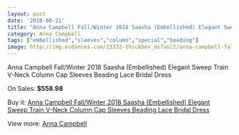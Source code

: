 ```yaml
---
layout: post
date: '2018-08-21'
title: "Anna Campbell Fall/Winter 2018 Saasha (Embellished) Elegant Sweep Train V-Neck Column Cap Sleeves Beading Lace Bridal Dress"
category: Anna Campbell
tags: ["embellished","sleeves","column","special","beading"]
image: http://img.eudances.com/23332-thickbox_default/anna-campbell-fall-winter-2018-saasha-embellished-elegant-sweep-train-v-neck-column-cap-sleeves-beading-lace-bridal-dress.jpg
---
```

Anna Campbell Fall/Winter 2018 Saasha (Embellished) Elegant Sweep Train V-Neck Column Cap Sleeves Beading Lace Bridal Dress

On Sales: **$558.98**
<a href="https://www.eudances.com/en/anna-campbell/7506-anna-campbell-fall-winter-2018-saasha-embellished-elegant-sweep-train-v-neck-column-cap-sleeves-beading-lace-bridal-dress.html"><amp-img layout="responsive" width="600" height="600" src="//img.eudances.com/23332-thickbox_default/anna-campbell-fall-winter-2018-saasha-embellished-elegant-sweep-train-v-neck-column-cap-sleeves-beading-lace-bridal-dress.jpg" alt="Anna Campbell Fall/Winter 2018 Saasha (Embellished) Elegant Sweep Train V-Neck Column Cap Sleeves Beading Lace Bridal Dress 0" /></a>
<a href="https://www.eudances.com/en/anna-campbell/7506-anna-campbell-fall-winter-2018-saasha-embellished-elegant-sweep-train-v-neck-column-cap-sleeves-beading-lace-bridal-dress.html"><amp-img layout="responsive" width="600" height="600" src="//img.eudances.com/23339-thickbox_default/anna-campbell-fall-winter-2018-saasha-embellished-elegant-sweep-train-v-neck-column-cap-sleeves-beading-lace-bridal-dress.jpg" alt="Anna Campbell Fall/Winter 2018 Saasha (Embellished) Elegant Sweep Train V-Neck Column Cap Sleeves Beading Lace Bridal Dress 1" /></a>
<a href="https://www.eudances.com/en/anna-campbell/7506-anna-campbell-fall-winter-2018-saasha-embellished-elegant-sweep-train-v-neck-column-cap-sleeves-beading-lace-bridal-dress.html"><amp-img layout="responsive" width="600" height="600" src="//img.eudances.com/23338-thickbox_default/anna-campbell-fall-winter-2018-saasha-embellished-elegant-sweep-train-v-neck-column-cap-sleeves-beading-lace-bridal-dress.jpg" alt="Anna Campbell Fall/Winter 2018 Saasha (Embellished) Elegant Sweep Train V-Neck Column Cap Sleeves Beading Lace Bridal Dress 2" /></a>
<a href="https://www.eudances.com/en/anna-campbell/7506-anna-campbell-fall-winter-2018-saasha-embellished-elegant-sweep-train-v-neck-column-cap-sleeves-beading-lace-bridal-dress.html"><amp-img layout="responsive" width="600" height="600" src="//img.eudances.com/23337-thickbox_default/anna-campbell-fall-winter-2018-saasha-embellished-elegant-sweep-train-v-neck-column-cap-sleeves-beading-lace-bridal-dress.jpg" alt="Anna Campbell Fall/Winter 2018 Saasha (Embellished) Elegant Sweep Train V-Neck Column Cap Sleeves Beading Lace Bridal Dress 3" /></a>
<a href="https://www.eudances.com/en/anna-campbell/7506-anna-campbell-fall-winter-2018-saasha-embellished-elegant-sweep-train-v-neck-column-cap-sleeves-beading-lace-bridal-dress.html"><amp-img layout="responsive" width="600" height="600" src="//img.eudances.com/23336-thickbox_default/anna-campbell-fall-winter-2018-saasha-embellished-elegant-sweep-train-v-neck-column-cap-sleeves-beading-lace-bridal-dress.jpg" alt="Anna Campbell Fall/Winter 2018 Saasha (Embellished) Elegant Sweep Train V-Neck Column Cap Sleeves Beading Lace Bridal Dress 4" /></a>
<a href="https://www.eudances.com/en/anna-campbell/7506-anna-campbell-fall-winter-2018-saasha-embellished-elegant-sweep-train-v-neck-column-cap-sleeves-beading-lace-bridal-dress.html"><amp-img layout="responsive" width="600" height="600" src="//img.eudances.com/23335-thickbox_default/anna-campbell-fall-winter-2018-saasha-embellished-elegant-sweep-train-v-neck-column-cap-sleeves-beading-lace-bridal-dress.jpg" alt="Anna Campbell Fall/Winter 2018 Saasha (Embellished) Elegant Sweep Train V-Neck Column Cap Sleeves Beading Lace Bridal Dress 5" /></a>
<a href="https://www.eudances.com/en/anna-campbell/7506-anna-campbell-fall-winter-2018-saasha-embellished-elegant-sweep-train-v-neck-column-cap-sleeves-beading-lace-bridal-dress.html"><amp-img layout="responsive" width="600" height="600" src="//img.eudances.com/23334-thickbox_default/anna-campbell-fall-winter-2018-saasha-embellished-elegant-sweep-train-v-neck-column-cap-sleeves-beading-lace-bridal-dress.jpg" alt="Anna Campbell Fall/Winter 2018 Saasha (Embellished) Elegant Sweep Train V-Neck Column Cap Sleeves Beading Lace Bridal Dress 6" /></a>
<a href="https://www.eudances.com/en/anna-campbell/7506-anna-campbell-fall-winter-2018-saasha-embellished-elegant-sweep-train-v-neck-column-cap-sleeves-beading-lace-bridal-dress.html"><amp-img layout="responsive" width="600" height="600" src="//img.eudances.com/23333-thickbox_default/anna-campbell-fall-winter-2018-saasha-embellished-elegant-sweep-train-v-neck-column-cap-sleeves-beading-lace-bridal-dress.jpg" alt="Anna Campbell Fall/Winter 2018 Saasha (Embellished) Elegant Sweep Train V-Neck Column Cap Sleeves Beading Lace Bridal Dress 7" /></a>

Buy it: [Anna Campbell Fall/Winter 2018 Saasha (Embellished) Elegant Sweep Train V-Neck Column Cap Sleeves Beading Lace Bridal Dress](https://www.eudances.com/en/anna-campbell/7506-anna-campbell-fall-winter-2018-saasha-embellished-elegant-sweep-train-v-neck-column-cap-sleeves-beading-lace-bridal-dress.html "Anna Campbell Fall/Winter 2018 Saasha (Embellished) Elegant Sweep Train V-Neck Column Cap Sleeves Beading Lace Bridal Dress")

View more: [Anna Campbell](https://www.eudances.com/en/117-anna-campbell "Anna Campbell")